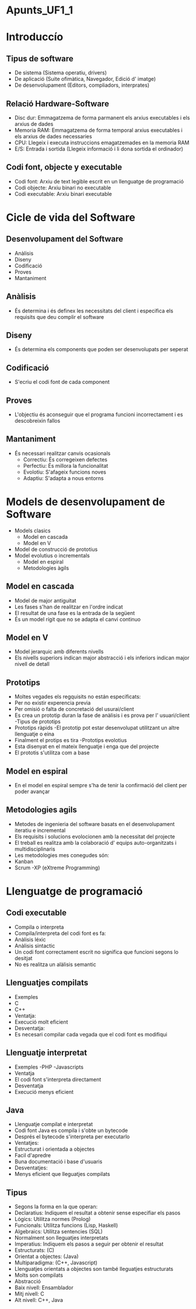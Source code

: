 # Apunts_UF1_1

# Introduccío

## Tipus de software

 - De sistema (Sistema operatiu, drivers)
 - De aplicació (Suite ofimàtica, Navegador, Edició d' imatge)
 - De desenvolupament (Editors, compliadors, interprates)
 
 ## Relació Hardware-Software
 
 - Disc dur: Emmagatzema de forma parmanent els arxius executables i els arxius de dades
 - Memoria RAM: Emmagatzema de forma temporal arxius executables i els arxius de dades necessaries
 - CPU: Llegeix i executa instruccions emagatzemades en la memoria RAM
 - E/S: Entrada i sortida (Llegeix informació i li dona sortida el ordinador)

## Codi font, objecte y executable

- Codi font: Arxiu de text legible escrit en un llenguatge de programació
- Codi objecte: Arxiu binari no executable
- Codi executable: Arxiu binari executable

# Cicle de vida del Software

## Desenvolupament del Software

- Anàlisis
- Diseny
- Codificació
- Proves
- Mantaniment

## Anàlisis

- És determina i és definex les necessitats del client i especifica els requisits que deu complir el software

## Diseny

- És determina els components que poden ser desenvolupats per seperat

## Codificació

- S'ecriu el codi font de cada component

## Proves

- L'objectiu és aconseguir que el programa funcioni incorrectament i es descobreixin fallos

## Mantaniment

- És necessari realitzar canvis ocasionals
  - Correctiu: És corregeixen defectes
  - Perfectiu: És millora la funcionalitat
  - Evolotiu: S'afageix funcions noves
  - Adaptiu: S'adapta a nous entorns

# Models de desenvolupament de Software

- Models clasics
  - Model en cascada
  - Model en V
- Model de construcció de prototius
- Model evolutius o incrementals
  - Model en espiral
  - Metodologíes àgils
  
## Model en cascada

- Model de major antiguitat
- Les fases s'han de realitzar en l'ordre indicat
- El resultat de una fase es la entrada de la següent
- És un model rígit que no se adapta el canvi continuo

## Model en V

- Model jerarquic amb diferents nivells
- Els nivells superiors indican major abstracció i els inferiors indican major nivell de detall

## Prototips

- Moltes vegades els regquisits no están especificats:
 - Per no existir experencia previa
 - Per omisió o falta de concretació del usurai/client
- Es crea un prototip duran la fase de anàlisis i es prova per l' usuari/client
-Tipus de prototips
 - Prototips ràpids
  -El prototip pot estar desenvolupat utilitzant un altre llenguatje o eina
  - Finalment el protips es tira
 -Prototips evolotius
  - Esta disenyat en el mateix llenguatje i enga que del projecte
  - El prototis s'utilitza com a base
## Model en espiral

- En el model en espiral sempre s'ha de tenir la confirmació del client per poder avançar

## Metodologies agils

- Metodes de ingenieria del software basats en el desenvolupament iteratiu e incremental
- Els requisits i solucions evolocionen amb la necessitat del projecte
- El treball es realitza amb la colaboració d' equips auto-organitzats i multidisciplinaris
- Les metodologies mes conegudes són:
 - Kanban
 - Scrum
 -XP (eXtreme Programming)
 
# Llenguatge de programació

## Codi executable

- Compila o interpreta
 - Compila/interpreta del codi font es fa:
  - Anàlisis léxic
  - Anàlisis sintactic
 - Un codi font correctament escrit no significa que funcioni segons lo desitjat
 - No es realitza un alàlisis semantic
 
## Llenguatjes compilats

- Exemples
 - C
 - C++
- Ventatja:
 - Execució molt eficient
- Desventatja:
 - Es necesari compilar cada vegada que el codi font es modifiqui
 
## Llenguatje interpretat

- Exemples
 -PHP
 -Javascripts
- Ventatja
 - El codi font s'interpreta directament
- Desventatja
 - Execució menys eficient

## Java
- Llenguatje compilat e interpretat
- Codi font Java es compila i s'obte un bytecode
- Després el bytecode s'interpreta per executarlo
- Ventatjes:
 - Estructurat i orientada a objectes
 - Facil d'apredre
 - Buna documentació i base d'usuaris
- Desventatjes:
 - Menys eficient que lleguatjes compilats

## Tipus
- Segons la forma en la que operan:
 - Declaratius: Indiquem el resultat a obtenir sense especifiar els pasos
  - Lógics: Utilitza normes (Prolog)
  - Funcionals: Utilitza funcions (Lisp, Haskell)
  - Algebraics: Utilitza sentencies (SQL)
 - Normalment son lleguatjes interpretats
 - Imperatius: Indiquem els pasos a seguir per obtenir el resultat
  - Estructurats: (C)
  - Orientat a objectes: (Java)
  - Multiparadigma: (C++, Javascript)
 - Llenguatjes orientats a objectes son també lleguatjes estructurats
 - Molts son compilats
 - Abstracció
  - Baix nivell: Ensamblador
  - Mitj nivell: C
  - Alt nivell: C++, Java
